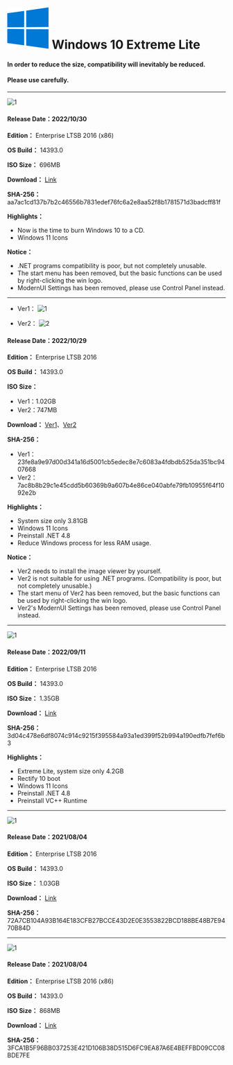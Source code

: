 # <img src="/icons/windows-10.svg"> Windows 10 Extreme Lite

#### In order to reduce the size, compatibility will inevitably be reduced.
#### Please use carefully.

----

![1](/preview/LTSB_14393.0_x86_221030.png)

#### Release Date：2022/10/30

**Edition：** Enterprise LTSB 2016 (x86)

**OS Build：** 14393.0

**ISO Size：** 696MB

**Download：** [Link](https://github.com/WhatTheBlock/WindowsSimplify/releases/download/iso/LTSB_14393.0_x86_221030.iso)

**SHA-256：** aa7ac1cd137b7b2c46556b7831edef76fc6a2e8aa52f8b1781571d3badcff81f

**Highlights：**
- Now is the time to burn Windows 10 to a CD.
- Windows 11 Icons

**Notice：**
- .NET programs compatibility is poor, but not completely unusable.
- The start menu has been removed, but the basic functions can be used by right-clicking the win logo.
- ModernUI Settings has been removed, please use Control Panel instead.

----

- Ver1：
![1](https://github.com/WhatTheBlock/WindowsSimplify/blob/master/preview/LTSB_14393.0_221029.png)

- Ver2：
![2](https://github.com/WhatTheBlock/WindowsSimplify/blob/master/preview/LTSB_14393.0_221029-2.png)

#### Release Date：2022/10/29

**Edition：** Enterprise LTSB 2016

**OS Build：** 14393.0

**ISO Size：**
- Ver1：1.02GB
- Ver2：747MB

**Download：** [Ver1](https://github.com/WhatTheBlock/WindowsSimplify/releases/download/iso/LTSB_14393.0_221029.iso)、[Ver2](https://github.com/WhatTheBlock/WindowsSimplify/releases/download/iso/LTSB_14393.0_221029-2.iso)

**SHA-256：**
- Ver1：23fe8a9e97d00d341a16d5001cb5edec8e7c6083a4fdbdb525da351bc9407668
- Ver2：7ac8b8b29c1e45cdd5b60369b9a607b4e86ce040abfe79fb10955f64f1092e2b

**Highlights：**
- System size only 3.81GB
- Windows 11 Icons
- Preinstall .NET 4.8
- Reduce Windows process for less RAM usage.

**Notice：**
- Ver2 needs to install the image viewer by yourself.
- Ver2 is not suitable for using .NET programs. (Compatibility is poor, but not completely unusable.)
- The start menu of Ver2 has been removed, but the basic functions can be used by right-clicking the win logo.
- Ver2's ModernUI Settings has been removed, please use Control Panel instead.

----

![1](/preview/LTSB_14393.0_220911.png)

#### Release Date：2022/09/11

**Edition：** Enterprise LTSB 2016

**OS Build：** 14393.0

**ISO Size：** 1.35GB

**Download：** [Link](https://github.com/WhatTheBlock/WindowsSimplify/releases/download/iso/LTSB_14393.0_220911.iso)

**SHA-256：** 3d04c478e6df8074c914c9215f395584a93a1ed399f52b994a190edfb7fef6b3

**Highlights：**
- Extreme Lite, system size only 4.2GB
- Rectify 10 boot
- Windows 11 Icons
- Preinstall .NET 4.8
- Preinstall VC++ Runtime

----

![1](/preview/Win10_LTSB_14393.0_210804.png)

#### Release Date：2021/08/04

**Edition：** Enterprise LTSB 2016

**OS Build：** 14393.0

**ISO Size：** 1.03GB

**Download：** [Link](https://github.com/WhatTheBlock/WindowsSimplify/releases/download/v2021.08.04_3/Win10_LTSB_14393.0_210804.iso)

**SHA-256：** 72A7CB104A93B164E183CFB27BCCE43D2E0E3553822BCD188BE48B7E9470B84D

----

![1](/preview/Win10_LTSB_14393.0_x86_210804-2.png)

#### Release Date：2021/08/04

**Edition：** Enterprise LTSB 2016 (x86)

**OS Build：** 14393.0

**ISO Size：** 868MB

**Download：** [Link](https://github.com/WhatTheBlock/WindowsSimplify/releases/download/v2021.08.04_2/Win10_LTSB_14393.0_x86_210804-2.iso)

**SHA-256：** 3FCA1B5F96BB037253E421D106B38D515D6FC9EA87A6E4BEFFBD09CC08BDE7FE
